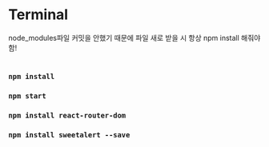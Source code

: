 <h1>Terminal</h1>
node_modules파일 커밋을 안했기 때문에 파일 새로 받을 시 항상 npm install 해줘야 함! <br/><br/>

### `npm install`
### `npm start`
### `npm install react-router-dom`
### `npm install sweetalert --save`
